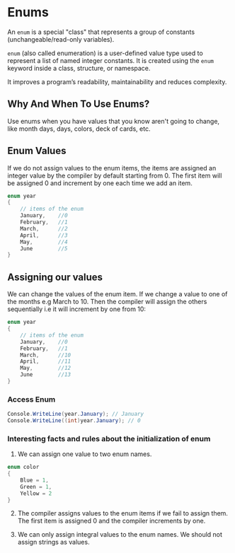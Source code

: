 # Enums 

An ```enum``` is a special "class" that represents a group of constants (unchangeable/read-only variables).

```enum``` (also called enumeration) is a user-defined value type used to represent a list of named integer constants. It is created using the ```enum``` keyword inside a class, structure, or namespace. 

It improves a program’s readability, maintainability and reduces complexity.

## Why And When To Use Enums?
Use enums when you have values that you know aren't going to change, like month days, days, colors, deck of cards, etc.

## Enum Values
If we do not assign values to the enum items, the items are assigned an integer value by the compiler by default starting from 0. The first item will be assigned 0 and increment by one each time we add an item.

```c#
enum year
{
    // items of the enum
    January,    //0
    February,   //1
    March,      //2
    April,      //3
    May,        //4
    June        //5
}
```

## Assigning our values
We can change the values of the enum item. If we change a value to one of the months e.g March to 10. Then the compiler will assign the others sequentially i.e it will increment by one from 10:

```c#
enum year
{
    // items of the enum
    January,    //0
    February,   //1
    March,      //10
    April,      //11
    May,        //12
    June        //13
}
```

### Access Enum
```c#
Console.WriteLine(year.January); // January
Console.WriteLine((int)year.January); // 0 
```

### Interesting facts and rules about the initialization of enum

1. We can assign one value to two enum names.

```c#
enum color
{
    Blue = 1,
    Green = 1,
    Yellow = 2
}
```
2. The compiler assigns values to the enum items if we fail to assign them. The first item is assigned 0 and the compiler increments by one.

3. We can only assign integral values to the enum names. We should not assign strings as values.
